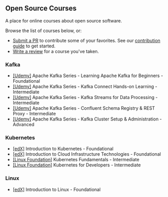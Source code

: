 ## Open Source Courses

A place for online courses about open source software.

Browse the list of courses below, or: 
 - [Submit a PR](https://github.com/osscourses/courses/pulls) to contribute some of your favorites. See our [contribution guide](CONTRIBUTING.md) to get started.
 - [Write a review](https://github.com/osscourses/courses/issues) for a course you've taken.

### Kafka

- [[Udemy]](https://www.udemy.com/course/apache-kafka/) Apache Kafka Series - Learning Apache Kafka for Beginners - Foundational
- [[Udemy]](https://goo.gl/wLLLY9) Apache Kafka Series - Kafka Connect Hands-on Learning - Intermediate
- [[Udemy]](https://goo.gl/bro314) Apache Kafka Series - Kafka Streams for Data Processing - Intermediate
- [[Udemy]](https://goo.gl/XgWcVz) Apache Kafka Series - Confluent Schema Registry & REST Proxy - Intermediate
- [[Udemy]](https://goo.gl/1uYAuU) Apache Kafka Series - Kafka Cluster Setup & Administration - Advanced

### Kubernetes

 - [[edX]](https://www.edx.org/course/introduction-to-kubernetes) Introduction to Kubernetes - Foundational
 - [[edX]](https://www.edx.org/course/introduction-to-cloud-infrastructure-technologies) Introduction to Cloud Infrastructure Technologies - Foundational
 - [[Linux Foundation]](https://training.linuxfoundation.org/training/kubernetes-fundamentals/) Kubernetes Fundamentals - Intermediate
 - [[Linux Foundation]](https://training.linuxfoundation.org/training/kubernetes-for-developers/) Kubernetes for Developers - Intermediate
 
### Linux
 - [[edX]](https://www.edx.org/course/introduction-to-linux) Introduction to Linux - Foundational
